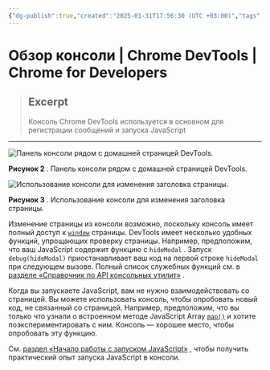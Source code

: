 ```yaml
---
{"dg-publish":true,"created":"2025-01-31T17:56:30 (UTC +03:00)","tags":[],"source":"https://developer.chrome.com/docs/devtools/console?hl=ru","author":"Kayce Basques","permalink":"/projects/extentions/dev-tools/console-overview/","dgPassFrontmatter":true}
---
```



# Обзор консоли  |  Chrome DevTools  |  Chrome for Developers

> ## Excerpt
> Консоль Chrome DevTools используется в основном для регистрации сообщений и запуска JavaScript

---

![Панель консоли рядом с домашней страницей DevTools.](https://developer.chrome.com/static/docs/devtools/console/image/the-console-panel-next-t-9c932aff8f795.png?hl=ru)

**Рисунок 2** . Панель консоли рядом с домашней страницей DevTools.

![Использование консоли для изменения заголовка страницы.](https://developer.chrome.com/static/docs/devtools/console/image/using-console-change-p-21db569361b85.png?hl=ru)

**Рисунок 3** . Использование консоли для изменения заголовка страницы.

Изменение страницы из консоли возможно, поскольку консоль имеет полный доступ к [`window`](https://developer.mozilla.org/docs/Web/API/Window) страницы. DevTools имеет несколько удобных функций, упрощающих проверку страницы. Например, предположим, что ваш JavaScript содержит функцию с `hideModal` . Запуск `debug(hideModal)` приостанавливает ваш код на первой строке `hideModal` при следующем вызове. Полный список служебных функций см. в [разделе «Справочник по API консольных утилит»](https://developer.chrome.com/docs/devtools/console/utilities?hl=ru#debug) .

Когда вы запускаете JavaScript, вам не нужно взаимодействовать со страницей. Вы можете использовать консоль, чтобы опробовать новый код, не связанный со страницей. Например, предположим, что вы только что узнали о встроенном методе JavaScript Array [`map()`](https://developer.mozilla.org/docs/Web/JavaScript/Reference/Global_Objects/Array/map) и хотите поэкспериментировать с ним. Консоль — хорошее место, чтобы опробовать эту функцию.

См. [раздел «Начало работы с запуском JavaScript»](https://developer.chrome.com/docs/devtools/console/javascript?hl=ru) , чтобы получить практический опыт запуска JavaScript в консоли. 